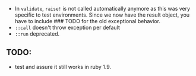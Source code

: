 * In `validate`, `raise!` is not called automatically anymore as this was very specific to test environments. Since we now have the result object, you have to include ### TODO for the old exceptional behavior.
* `::call` doesn't throw exception per default
* `::run` deprecated.

## TODO:

* test and assure it still works in ruby 1.9.
